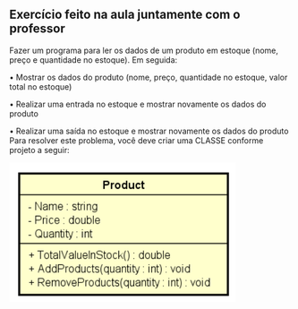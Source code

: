## Exercício feito na aula juntamente com o professor

Fazer um programa para ler os dados de um produto em estoque (nome, preço e
quantidade no estoque). Em seguida:

• Mostrar os dados do produto (nome, preço, quantidade no estoque, valor total no
estoque)

• Realizar uma entrada no estoque e mostrar novamente os dados do produto

• Realizar uma saída no estoque e mostrar novamente os dados do produto
Para resolver este problema, você deve criar uma CLASSE conforme projeto a seguir:

![img.png](img.png)